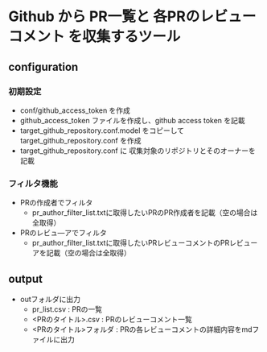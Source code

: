 # Github から PR一覧と 各PRのレビューコメント を収集するツール

## configuration

### 初期設定

- conf/github_access_token を作成
- github_access_token ファイルを作成し、github access token を記載
- target_github_repository.conf.model をコピーして target_github_repository.conf を作成
- target_github_repository.conf に 収集対象のリポジトリとそのオーナーを記載

### フィルタ機能

- PRの作成者でフィルタ
    - pr_author_filter_list.txtに取得したいPRのPR作成者を記載（空の場合は全取得）
- PRのレビュ―アでフィルタ
    - pr_author_filter_list.txtに取得したいPRレビューコメントのPRレビューアを記載（空の場合は全取得）

## output

- outフォルダに出力
    - pr_list.csv : PRの一覧
    - <PRのタイトル>.csv : PRのレビューコメント一覧
    - <PRのタイトル>フォルダ : PRの各レビューコメントの詳細内容をmdファイルに出力